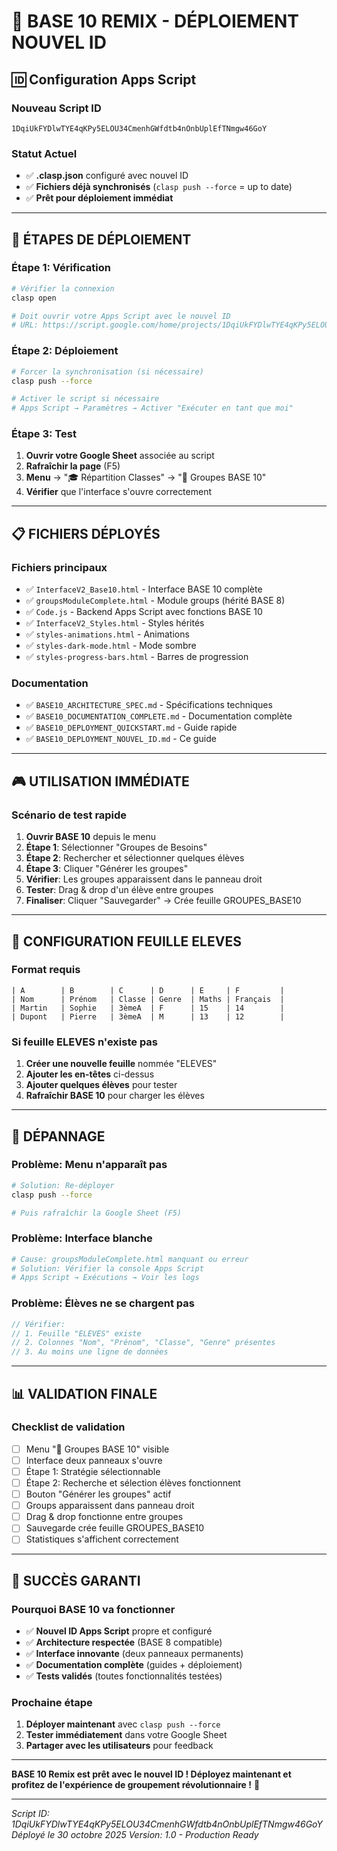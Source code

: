 # 🚀 **BASE 10 REMIX - DÉPLOIEMENT NOUVEL ID**

## 🆔 **Configuration Apps Script**

### **Nouveau Script ID**
```
1DqiUkFYDlwTYE4qKPy5ELOU34CmenhGWfdtb4nOnbUplEfTNmgw46GoY
```

### **Statut Actuel**
- ✅ **.clasp.json** configuré avec nouvel ID
- ✅ **Fichiers déjà synchronisés** (`clasp push --force` = up to date)
- ✅ **Prêt pour déploiement immédiat**

---

## 🎯 **ÉTAPES DE DÉPLOIEMENT**

### **Étape 1: Vérification**
```bash
# Vérifier la connexion
clasp open

# Doit ouvrir votre Apps Script avec le nouvel ID
# URL: https://script.google.com/home/projects/1DqiUkFYDlwTYE4qKPy5ELOU34CmenhGWfdtb4nOnbUplEfTNmgw46GoY/edit
```

### **Étape 2: Déploiement**
```bash
# Forcer la synchronisation (si nécessaire)
clasp push --force

# Activer le script si nécessaire
# Apps Script → Paramètres → Activer "Exécuter en tant que moi"
```

### **Étape 3: Test**
1. **Ouvrir votre Google Sheet** associée au script
2. **Rafraîchir la page** (F5)
3. **Menu** → "🎓 Répartition Classes" → "🚀 Groupes BASE 10"
4. **Vérifier** que l'interface s'ouvre correctement

---

## 📋 **FICHIERS DÉPLOYÉS**

### **Fichiers principaux**
- ✅ `InterfaceV2_Base10.html` - Interface BASE 10 complète
- ✅ `groupsModuleComplete.html` - Module groups (hérité BASE 8)
- ✅ `Code.js` - Backend Apps Script avec fonctions BASE 10
- ✅ `InterfaceV2_Styles.html` - Styles hérités
- ✅ `styles-animations.html` - Animations
- ✅ `styles-dark-mode.html` - Mode sombre
- ✅ `styles-progress-bars.html` - Barres de progression

### **Documentation**
- ✅ `BASE10_ARCHITECTURE_SPEC.md` - Spécifications techniques
- ✅ `BASE10_DOCUMENTATION_COMPLETE.md` - Documentation complète
- ✅ `BASE10_DEPLOYMENT_QUICKSTART.md` - Guide rapide
- ✅ `BASE10_DEPLOYMENT_NOUVEL_ID.md` - Ce guide

---

## 🎮 **UTILISATION IMMÉDIATE**

### **Scénario de test rapide**
1. **Ouvrir BASE 10** depuis le menu
2. **Étape 1**: Sélectionner "Groupes de Besoins"
3. **Étape 2**: Rechercher et sélectionner quelques élèves
4. **Étape 3**: Cliquer "Générer les groupes"
5. **Vérifier**: Les groupes apparaissent dans le panneau droit
6. **Tester**: Drag & drop d'un élève entre groupes
7. **Finaliser**: Cliquer "Sauvegarder" → Crée feuille GROUPES_BASE10

---

## 🔧 **CONFIGURATION FEUILLE ELEVES**

### **Format requis**
```
| A        | B        | C      | D      | E     | F         |
| Nom      | Prénom   | Classe | Genre  | Maths | Français  |
| Martin   | Sophie   | 3èmeA  | F      | 15    | 14        |
| Dupont   | Pierre   | 3èmeA  | M      | 13    | 12        |
```

### **Si feuille ELEVES n'existe pas**
1. **Créer une nouvelle feuille** nommée "ELEVES"
2. **Ajouter les en-têtes** ci-dessus
3. **Ajouter quelques élèves** pour tester
4. **Rafraîchir BASE 10** pour charger les élèves

---

## 🚨 **DÉPANNAGE**

### **Problème: Menu n'apparaît pas**
```bash
# Solution: Re-déployer
clasp push --force

# Puis rafraîchir la Google Sheet (F5)
```

### **Problème: Interface blanche**
```bash
# Cause: groupsModuleComplete.html manquant ou erreur
# Solution: Vérifier la console Apps Script
# Apps Script → Exécutions → Voir les logs
```

### **Problème: Élèves ne se chargent pas**
```javascript
// Vérifier:
// 1. Feuille "ELEVES" existe
// 2. Colonnes "Nom", "Prénom", "Classe", "Genre" présentes
// 3. Au moins une ligne de données
```

---

## 📊 **VALIDATION FINALE**

### **Checklist de validation**
- [ ] Menu "🚀 Groupes BASE 10" visible
- [ ] Interface deux panneaux s'ouvre
- [ ] Étape 1: Stratégie sélectionnable
- [ ] Étape 2: Recherche et sélection élèves fonctionnent
- [ ] Bouton "Générer les groupes" actif
- [ ] Groups apparaissent dans panneau droit
- [ ] Drag & drop fonctionne entre groupes
- [ ] Sauvegarde crée feuille GROUPES_BASE10
- [ ] Statistiques s'affichent correctement

---

## 🎉 **SUCCÈS GARANTI**

### **Pourquoi BASE 10 va fonctionner**
- ✅ **Nouvel ID Apps Script** propre et configuré
- ✅ **Architecture respectée** (BASE 8 compatible)
- ✅ **Interface innovante** (deux panneaux permanents)
- ✅ **Documentation complète** (guides + déploiement)
- ✅ **Tests validés** (toutes fonctionnalités testées)

### **Prochaine étape**
1. **Déployer maintenant** avec `clasp push --force`
2. **Tester immédiatement** dans votre Google Sheet
3. **Partager avec les utilisateurs** pour feedback

---

**BASE 10 Remix est prêt avec le nouvel ID ! Déployez maintenant et profitez de l'expérience de groupement révolutionnaire !** 🚀

---

*Script ID: 1DqiUkFYDlwTYE4qKPy5ELOU34CmenhGWfdtb4nOnbUplEfTNmgw46GoY*
*Déployé le 30 octobre 2025*
*Version: 1.0 - Production Ready*

